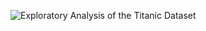 ![Exploratory Analysis of the Titanic Dataset](https://jkarakas.github.io/Exploratory-Analysis-of-the-Titanic-Dataset/)




